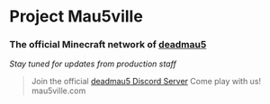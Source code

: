 # Project Mau5ville

### The official Minecraft network of [deadmau5](https://en.wikipedia.org/wiki/Deadmau5)

*Stay tuned for updates from production staff*

> Join the official [deadmau5 Discord Server](https://discord.gg/mau5cord)
> Come play with us! mau5ville.com
